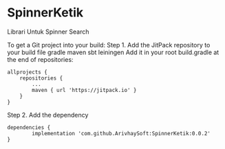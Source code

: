 # SpinnerKetik
Librari Untuk Spinner Search


To get a Git project into your build:
Step 1. Add the JitPack repository to your build file
gradle
maven
sbt
leiningen
Add it in your root build.gradle at the end of repositories:

	allprojects {
		repositories {
			...
			maven { url 'https://jitpack.io' }
		}
	}
Step 2. Add the dependency

	dependencies {
	        implementation 'com.github.ArivhaySoft:SpinnerKetik:0.0.2'
	}
